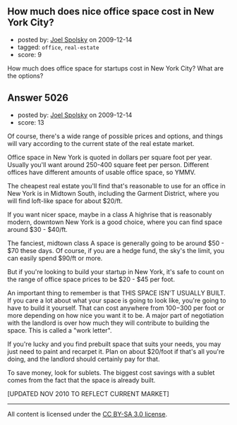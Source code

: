 ## How much does nice office space cost in New York City?

- posted by: [Joel Spolsky](https://stackexchange.com/users/-1/4335-joel-spolsky) on 2009-12-14
- tagged: `office`, `real-estate`
- score: 9

How much does office space for startups cost in New York City? What are the options?


## Answer 5026

- posted by: [Joel Spolsky](https://stackexchange.com/users/-1/4335-joel-spolsky) on 2009-12-14
- score: 13

Of course, there's a wide range of possible prices and options, and things will vary according to the current state of the real estate market.

Office space in New York is quoted in dollars per square foot per year. Usually you'll want around 250-400 square feet per person. Different offices have different amounts of usable office space, so YMMV.

The cheapest real estate you'll find that's reasonable to use for an office in New York is in Midtown South, including the Garment District, where you will find loft-like space for about $20/ft.

If you want nicer space, maybe in a class A highrise that is reasonably modern, downtown New York is a good choice, where you can find space around $30 - $40/ft.

The fanciest, midtown class A space is generally going to be around $50 - $70 these days. Of course, if you are a hedge fund, the sky's the limit, you can easily spend $90/ft or more.

But if you're looking to build your startup in New York, it's safe to count on the range of office space prices to be $20 - $45 per foot.

An important thing to remember is that THIS SPACE ISN'T USUALLY BUILT. If you care a lot about what your space is going to look like, you're going to have to build it yourself. That can cost anywhere from $100-$300 per foot or more depending on how nice you want it to be. A major part of negotiation with the landlord is over how much they will contribute to building the space. This is called a "work letter".

If you're lucky and you find prebuilt space that suits your needs, you may just need to paint and recarpet it. Plan on about $20/foot if that's all you're doing, and the landlord should certainly pay for that.

To save money, look for sublets. The biggest cost savings with a sublet comes from the fact that the space is already built.

[UPDATED NOV 2010 TO REFLECT CURRENT MARKET]



---

All content is licensed under the [CC BY-SA 3.0 license](https://creativecommons.org/licenses/by-sa/3.0/).
